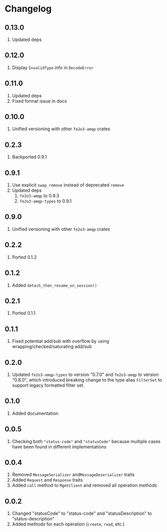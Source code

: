 # Changelog

## 0.13.0

1. Updated deps

## 0.12.0

1. Display `InvalidType` info in `DecodeError`

## 0.11.0

1. Updated deps
2. Fixed format issue in docs

## 0.10.0

1. Unified versioning with other `fe2o3-amqp` crates

## 0.2.3

1. Backported 0.9.1

## 0.9.1

1. Use explicit `swap_remove` instead of deprecated `remove`
2. Updated deps
   1. `fe2o3-amqp` to 0.9.3
   2. `fe2o3-amqp-types` to 0.9.1

## 0.9.0

1. Unified versioning with other `fe2o3-amqp` crates

## 0.2.2

1. Ported 0.1.2

## 0.1.2

1. Added `detach_then_resume_on_session()`

## 0.2.1

1. Ported 0.1.1

## 0.1.1

1. Fixed potential add/sub with overflow by using wrapping/checked/saturating add/sub

## 0.2.0

1. Updated `fe2o3-amqp-types` to version "0.7.0" and `fe2o3-amqp` to version "0.8.0", which
    introduced breaking change to the type alias `FilterSet` to support legacy formatted filter set.

## 0.1.0

1. Added documentation

## 0.0.5

1. Checking both `"status-code"` and `"statusCode"` because multiple cases have been found in different implementations

## 0.0.4

1. Removed `MessageSerializer` and`MessageDeserializer` traits
2. Added `Request` and `Response` traits
3. Added `call` method to `MgmtClient` and removed all operation methods

## 0.0.2

1. Changed "statusCode" to "status-code" and "statusDescription" to "status-description"
2. Added methods for each operation (`create`, `read`, etc.)

